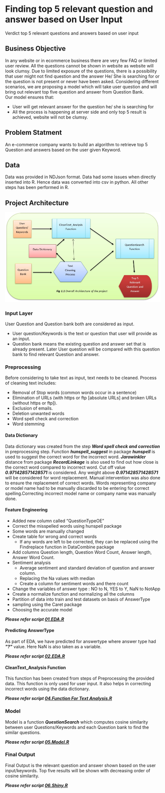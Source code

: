 # Finding top 5 relevant question and answer based on User Input
Verdict top 5 relevant questions and answers based on user input

## Business Objective
In any website or in ecommerce business there are very few FAQ or limited user review. All the questions cannot be shown in website as website will look clumsy. Due to limited exposure of the questions, there is a possibility that user might not find question and the answer He/ She is searching for or the question is not present or never have been asked.
Considering different scenarios, we are proposing a model which will take user question and will bring out relevant top five question and answer from Question Bank.  
Our model ensures that:
- User will get relevant answer for the question he/ she is searching for 
- All the process is happening at server side and only top 5 result is achieved, website will not be clumsy.

## Problem Statment
An e-commerce company wants to build an algorithm to retrieve top 5 Question and answers based on the user given Keyword.

## Data
Data was provided in NDJson format. Data had some issues when directly inserted into R. Hence data was converted into csv in python. All other steps has been performed in R.

## Project Architecture

![picture alt](Images/ProjectArchitecture.jpeg)

###	Input Layer
User Question and Question bank both are considered as input. 
-	User question/Keywords is the text or question that user will provide as an input. 
-	Question bank means the existing question and answer set that is already present. Later User question will be compared with this question bank to find relevant Question and answer.

###	 Preprocessing 
Before considering to take text as input, text needs to be cleaned. Process of cleaning text includes:
-	Removal of Stop words (common words occur in a sentence)
-	Elimination of URLs (with https or ftp [absolute URLs] and broken URLs (without https or ftp]).
-	Exclusion of emails.
-	Deletion unwanted words
-	Word spell check and correction 
-	Word stemming


#### Data Dictionary
Data dictionary was created from the step ***Word spell check and correction*** in preprocessing step. 
Function ***hunspell_suggest*** in package ***hunspell*** is used to suggest the correct word for the incorrect word. ***Jarowinkler*** distance from package ***RecordLinkage*** is also used to find out how close is the correct word compared to incorrect word. Cut off value ***0.971428571428571*** is considered. Any weight above ***0.971428571428571*** will be considered for word replacement. Manual intervention was also done to ensure the replacement of correct words. Words representing company or model name had to be manually discarded to be entering for correct spelling.Correcting incorrect model name or company name was manually done.

#### Feature Engineering
- Added new column called “QuestionTypeOE”
- Correct the misspelled words using hunspell package
- Some words are manually changed
- Create table for wrong and correct words
  - If any words are left to be corrected, they can be replaced using the Findreplace function in DataCombine package
- Add columns Question length, Question Word Count, Answer length, Answer Word Count.
- Sentiment analysis 
  - Average sentiment and standard deviation of question and answer column.
  - Replacing the Na values with median 
  - Create a column for sentiment words and there count
- Change the variables of answer type : NO to N, YES to Y, NaN to NotApp
- Create a normalize function and normalizing all the columns
- Partition of data into train and test datasets on basis of AnswerType
- sampling using the Caret package
- Choosing the accurate model

***Please refer script [01.EDA.R](Script/01.EDA.R "01.EDA.R title")***

#### Predicting AnswerType
As part of EDA, we have predicted for answertype where answer type had ***"?"*** value. Here NaN is also taken as a variable.

***Please refer script [02.EDA.R](Script/02.EDA.R "02.EDA.R title")***

#### CleanText_Analysis Function
This function has been created from steps of Preprocessing the provided data. This function is only used for user input. It also helps in correcting incorrect words using the data dictionary.

***Please refer script [04.Function For Text Analysis.R](Script/04.Function%20For%20Text%20Analysis.r "04.Function For Text Analysis.R title")***

###	Model
Model is a function ***QuestionSearch*** which computes cosine similarity between user Questions/Keywords and each Question bank to find the similar questions. 

***Please refer script [05.Model.R](Script/05.Model.r "05.Model.R title")***

###	Final Output
Final Output is the relevant question and answer shown based on the user input/keywords. Top five results will be shown with decreasing order of cosine similarity. 

***Please refer script [06.Shiny.R](Script/06.Shiny.r "06.Shiny.R title")***


